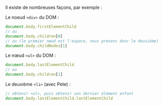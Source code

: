 Il existe de nombreuses façons, par exemple :

Le noeud `<div>` du DOM :

```js
document.body.firstElementChild
// ou
document.body.children[0]
// ou (le premier nœud est l'espace, nous prenons donc le deuxième)
document.body.childNodes[1]
```

Le nœud `<ul>` du DOM :

```js
document.body.lastElementChild
// ou
document.body.children[1]
```

Le deuxième `<li>` (avec Pete) :

```js
// obtenir <ul>, puis obtenir son dernier élément enfant
document.body.lastElementChild.lastElementChild
```
